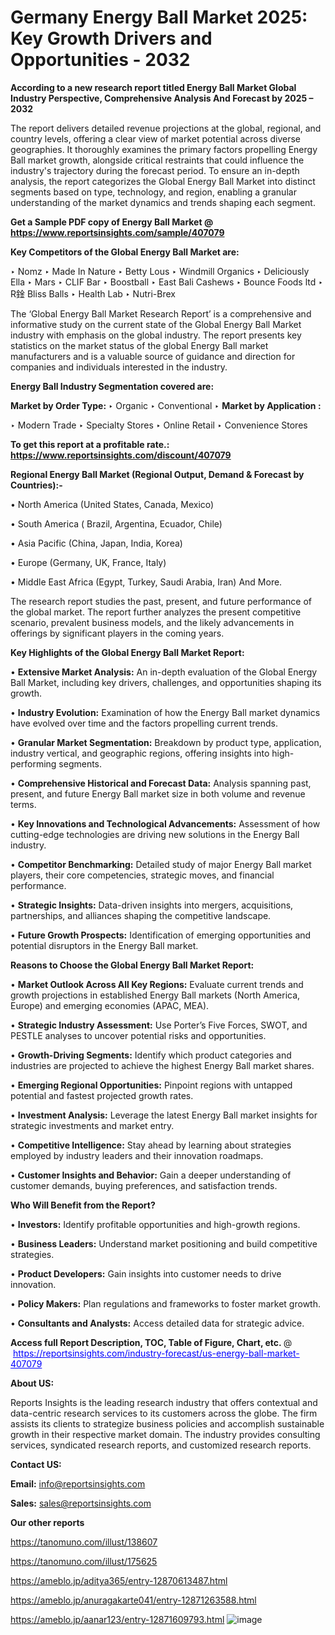 # Germany Energy Ball Market 2025: Key Growth Drivers and Opportunities - 2032

<strong>According to a new research report titled Energy Ball Market Global Industry Perspective, Comprehensive Analysis And Forecast by 2025 – 2032</strong>

The report delivers detailed revenue projections at the global, regional, and country levels, offering a clear view of market potential across diverse geographies. It thoroughly examines the primary factors propelling Energy Ball market growth, alongside critical restraints that could influence the industry's trajectory during the forecast period. To ensure an in-depth analysis, the report categorizes the Global Energy Ball Market into distinct segments based on type, technology, and region, enabling a granular understanding of the market dynamics and trends shaping each segment.

<strong>Get a Sample PDF copy of Energy Ball Market </strong><strong>@<a href=https://www.reportsinsights.com/sample/407079 style=color:#0000ff;> https://www.reportsinsights.com/sample/407079</a></strong></font>

<strong>Key Competitors of the Global Energy Ball Market are:</strong>

‣ Nomz
‣ Made In Nature
‣ Betty Lous
‣ Windmill Organics
‣ Deliciously Ella
‣ Mars
‣ CLIF Bar
‣ Boostball
‣ East Bali Cashews
‣ Bounce Foods ltd
‣ R鍂 Bliss Balls
‣ Health Lab
‣ Nutri-Brex

The ‘Global Energy Ball Market Research Report’ is a comprehensive and informative study on the current state of the Global Energy Ball Market industry with emphasis on the global industry. The report presents key statistics on the market status of the global Energy Ball market manufacturers and is a valuable source of guidance and direction for companies and individuals interested in the industry.

<strong>Energy Ball Industry Segmentation covered are:</strong>

<strong>Market by Order Type: </strong>
‣ Organic
‣ Conventional
‣ 
<strong>Market by Application :</strong>

‣ Modern Trade
‣ Specialty Stores
‣ Online Retail
‣ Convenience Stores

<strong>To get this report at a profitable rate.: <a href=https://www.reportsinsights.com/discount/407079 style=color:#0000ff;>https://www.reportsinsights.com/discount/407079</a></strong></font>

<strong>Regional Energy Ball Market (Regional Output, Demand &amp; Forecast by Countries):-</strong>

• North America (United States, Canada, Mexico)

• South America ( Brazil, Argentina, Ecuador, Chile)

• Asia Pacific (China, Japan, India, Korea)

• Europe (Germany, UK, France, Italy)

• Middle East Africa (Egypt, Turkey, Saudi Arabia, Iran) And More.

The research report studies the past, present, and future performance of the global market. The report further analyzes the present competitive scenario, prevalent business models, and the likely advancements in offerings by significant players in the coming years.

<strong>Key Highlights of the Global Energy Ball Market Report:</strong>

• <strong>Extensive Market Analysis:</strong> An in-depth evaluation of the Global Energy Ball Market, including key drivers, challenges, and opportunities shaping its growth.

• <strong>Industry Evolution:</strong> Examination of how the Energy Ball market dynamics have evolved over time and the factors propelling current trends.

• <strong>Granular Market Segmentation:</strong> Breakdown by product type, application, industry vertical, and geographic regions, offering insights into high-performing segments.

• <strong>Comprehensive Historical and Forecast Data:</strong> Analysis spanning past, present, and future Energy Ball market size in both volume and revenue terms.

• <strong>Key Innovations and Technological Advancements:</strong> Assessment of how cutting-edge technologies are driving new solutions in the Energy Ball industry.

• <strong>Competitor Benchmarking:</strong> Detailed study of major Energy Ball market players, their core competencies, strategic moves, and financial performance.

• <strong>Strategic Insights:</strong> Data-driven insights into mergers, acquisitions, partnerships, and alliances shaping the competitive landscape.

• <strong>Future Growth Prospects:</strong> Identification of emerging opportunities and potential disruptors in the Energy Ball market.

<strong>Reasons to Choose the Global Energy Ball Market Report:</strong>

• <strong>Market Outlook Across All Key Regions:</strong> Evaluate current trends and growth projections in established Energy Ball markets (North America, Europe) and emerging economies (APAC, MEA).

• <strong>Strategic Industry Assessment:</strong> Use Porter’s Five Forces, SWOT, and PESTLE analyses to uncover potential risks and opportunities.

• <strong>Growth-Driving Segments:</strong> Identify which product categories and industries are projected to achieve the highest Energy Ball market shares.

• <strong>Emerging Regional Opportunities:</strong> Pinpoint regions with untapped potential and fastest projected growth rates.

• <strong>Investment Analysis:</strong> Leverage the latest Energy Ball market insights for strategic investments and market entry.

• <strong>Competitive Intelligence:</strong> Stay ahead by learning about strategies employed by industry leaders and their innovation roadmaps.

• <strong>Customer Insights and Behavior:</strong> Gain a deeper understanding of customer demands, buying preferences, and satisfaction trends.

<strong>Who Will Benefit from the Report?</strong>

• <strong>Investors:</strong> Identify profitable opportunities and high-growth regions.

• <strong>Business Leaders:</strong> Understand market positioning and build competitive strategies.

• <strong>Product Developers:</strong> Gain insights into customer needs to drive innovation.

• <strong>Policy Makers:</strong> Plan regulations and frameworks to foster market growth.

• <strong>Consultants and Analysts:</strong> Access detailed data for strategic advice.
</ul>
<strong>Access full Report Description, TOC, Table of Figure, Chart, etc. </strong>@  <a href=https://reportsinsights.com/industry-forecast/us-energy-ball-market-407079 style=color:#0000ff;>https://reportsinsights.com/industry-forecast/us-energy-ball-market-407079</a></font>

<strong><strong>About US</strong>:</strong>

Reports Insights is the leading research industry that offers contextual and data-centric research services to its customers across the globe. The firm assists its clients to strategize business policies and accomplish sustainable growth in their respective market domain. The industry provides consulting services, syndicated research reports, and customized research reports.

<strong>Contact US:</strong>

<p class=""""><b>Email:</b> <a href=mailto:info@reportsinsights.com>info@reportsinsights.com</a></p>
<p class=""""><b>Sales:</b> <a href=mailto:sales@reportsinsights.com>sales@reportsinsights.com</a></p>

<strong>Our other reports</strong>

<a href=https://tanomuno.com/illust/138607>https://tanomuno.com/illust/138607</a>

<a href=https://tanomuno.com/illust/175625>https://tanomuno.com/illust/175625</a>

<a href=https://ameblo.jp/aditya365/entry-12870613487.html>https://ameblo.jp/aditya365/entry-12870613487.html</a>

<a href=https://ameblo.jp/anuragakarte041/entry-12871263588.html>https://ameblo.jp/anuragakarte041/entry-12871263588.html</a>

<a href=https://ameblo.jp/aanar123/entry-12871609793.html>https://ameblo.jp/aanar123/entry-12871609793.html</a>
![image](https://github.com/user-attachments/assets/f1f19696-ab5a-41f9-8f2f-528920ca246d)
